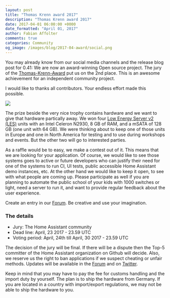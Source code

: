```yaml
---
layout: post
title: "Thomas Krenn award 2017"
description: "Thomas Krenn award 2017"
date: 2017-04-01 06:00:00 +0000
date_formatted: "April 01, 2017"
author: Fabian Affolter
comments: true
categories: Community
og_image: /images/blog/2017-04-award/social.png
---
```


You may already know from our social media channels and the release blog post for 0.41: We are now an award-winning Open source project. The jury of the [Thomas-Krenn-Award][award] put us on the 2nd place. This is an awesome achievement for an independent community project.

I would like to thanks all contributors. Your endless effort made this possible.

<img src='/images/blog/2017-04-award/award.jpg' style='border: 0;box-shadow: none;'>

The prize beside the very nice trophy contains hardware and we want to give that hardware partically away. We won four [Low Energy Server v2 (LES)][LES] units with an Intel Celeron N2930, 8 GB of RAM, and a mSATA of 128 GB (one unit with 64 GB). We were thinking about to keep one of those units in Europe and one in North America for testing and to use during workshops and events. But the other two will go to interested parties.

As a raffle would be to easy, we make a contest out of it. This means that we are looking for your application. Of course, we would like to see those systems goes to active or future developers who can justify their need for one of the systems to run CI, UI tests, public accessible Home Assistant demo instances, etc. At the other hand we would like to keep it open, to see with what people are coming up. Please participate as well if you are planning to automate the public school of your kids with 1000 switches or light, need a server to run it, and want to provide regular feedback about the user experience.

Create an entry in our [Forum][forum]. Be creative and use your imagination.


### The details

- Jury: The Home Assistant community
- Dead line: April, 23 2017 - 23.59 UTC
- Voting period: April, 24th till April, 30 2017 - 23.59 UTC

The decision of the jury will be final. If there will be a dispute then the Top-5 committer of the Home Assistant organization on Github will decide. Also, we reserve us the right to ban applications if we suspect cheating or unfair methods. Updates will be available in the [Forum][forum] and on [Twitter][twitter].

Keep in mind that you may have to pay the fee for customs handling and the import duty by yourself. The plan is to ship the hardware from Germany. If you are located in a country with import/export regulations, we may not be able to ship the hardware to you.

[LES]: https://www.thomas-krenn.com/en/products/low-energy-systems/les-v2.html
[award]: https://www.thomas-krenn.com/de/tkmag/allgemein/zammad-home-assistant-und-freifunk-das-sind-die-gewinner-des-thomas-krenn-awards-2017/
[forum]: https://community.home-assistant.io/c/contest-2017
[twitter]: https://twitter.com/home_assistant

